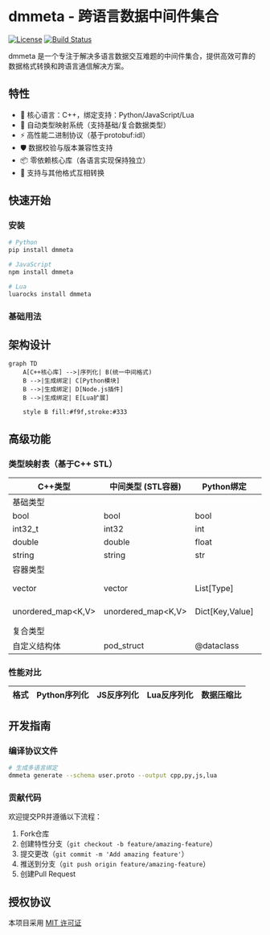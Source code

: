 # dmmeta - 跨语言数据中间件集合

[![License](https://img.shields.io/badge/license-MIT-blue.svg)](LICENSE)
[![Build Status](https://img.shields.io/badge/build-passing-brightgreen.svg)](https://github.com/brinkqiang/dmmeta/actions)

dmmeta 是一个专注于解决多语言数据交互难题的中间件集合，提供高效可靠的数据格式转换和跨语言通信解决方案。

## 特性

- 🚀 核心语言：C++，绑定支持：Python/JavaScript/Lua
- 🔄 自动类型映射系统（支持基础/复合数据类型）
- ⚡ 高性能二进制协议（基于protobuf:idl）
- 🛡️ 数据校验与版本兼容性支持
- 📦 零依赖核心库（各语言实现保持独立）
- 🧨 支持与其他格式互相转换
## 快速开始

### 安装
```bash
# Python
pip install dmmeta

# JavaScript
npm install dmmeta

# Lua
luarocks install dmmeta
```

### 基础用法


## 架构设计

```mermaid
graph TD
    A[C++核心库] -->|序列化| B(统一中间格式)
    B -->|生成绑定| C[Python模块]
    B -->|生成绑定| D[Node.js插件]
    B -->|生成绑定| E[Lua扩展]
    
    style B fill:#f9f,stroke:#333
```

## 高级功能

### 类型映射表（基于C++ STL）
| C++类型               | 中间类型 (STL容器)        | Python绑定        | JS绑定           | Lua绑定          |
|-----------------------|--------------------------|-------------------|-----------------|------------------|
| 基础类型              |                          |                   |                  |                  |
| bool                  | bool                     | bool              | boolean         | boolean          |
| int32_t               | int32                    | int               | number          | number           |
| double                | double                   | float             | number          | number           |
| string                | string                   | str               | String          | string           |
| 容器类型              |                          |                   |                  |                  |
| vector<T>            | vector<T>                | List[Type]       | Array           | table (array)    |
| unordered_map<K,V>    | unordered_map<K,V>       | Dict[Key,Value]  | Map             | table (hash)     |
| 复合类型              |                          |                   |                  |                  |
| 自定义结构体           | pod_struct               | @dataclass        | Class           | userdata         |

### 性能对比
格式 | Python序列化 | JS反序列化 | Lua反序列化 | 数据压缩比
-----|-------------|------------|-----------|-----------

## 开发指南

### 编译协议文件
```bash
# 生成多语言绑定
dmmeta generate --schema user.proto --output cpp,py,js,lua
```

### 贡献代码
欢迎提交PR并遵循以下流程：
1. Fork仓库
2. 创建特性分支（`git checkout -b feature/amazing-feature`）
3. 提交更改（`git commit -m 'Add amazing feature'`）
4. 推送到分支（`git push origin feature/amazing-feature`）
5. 创建Pull Request

## 授权协议
本项目采用 [MIT 许可证](LICENSE)
